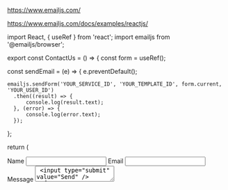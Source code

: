 https://www.emailjs.com/


https://www.emailjs.com/docs/examples/reactjs/

import React, { useRef } from 'react';
import emailjs from '@emailjs/browser';

export const ContactUs = () => {
  const form = useRef();

  const sendEmail = (e) => {
    e.preventDefault();

    emailjs.sendForm('YOUR_SERVICE_ID', 'YOUR_TEMPLATE_ID', form.current, 'YOUR_USER_ID')
      .then((result) => {
          console.log(result.text);
      }, (error) => {
          console.log(error.text);
      });
  };

  return (
    <form ref={form} onSubmit={sendEmail}>
      <label>Name</label>
      <input type="text" name="user_name" />
      <label>Email</label>
      <input type="email" name="user_email" />
      <label>Message</label>
      <textarea name="message" />
      <input type="submit" value="Send" />
    </form>
  );
};